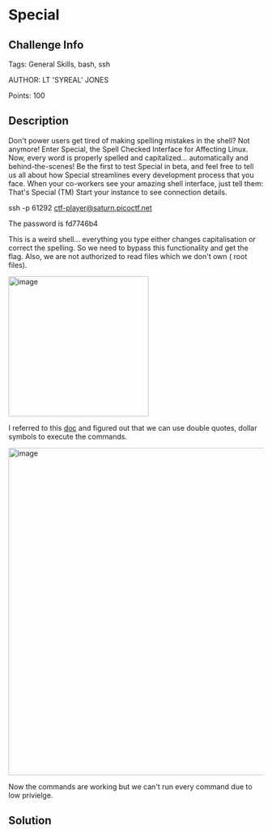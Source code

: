 # Special

## Challenge Info 

Tags: General Skills, bash, ssh

AUTHOR: LT 'SYREAL' JONES

Points: 100


## Description
Don't power users get tired of making spelling mistakes in the shell? Not anymore! Enter Special, the Spell Checked Interface for Affecting Linux. 
Now, every word is properly spelled and capitalized... automatically and behind-the-scenes! Be the first to test Special in beta, and feel free to tell us all about how Special streamlines every development process that you face.
When your co-workers see your amazing shell interface, just tell them: That's Special (TM)
Start your instance to see connection details.

ssh -p 61292 ctf-player@saturn.picoctf.net

The password is fd7746b4

This is a weird shell... everything you type either changes capitalisation or correct the spelling. So we need to bypass this functionality and get the flag. Also, we are not authorized to read files which we don't own ( root files). 

<img width="277" alt="image" src="https://user-images.githubusercontent.com/66155978/226282284-bd13f10f-d77c-4480-b699-777a6d438d96.png">

I referred to this [doc](https://pubs.opengroup.org/onlinepubs/009604499/utilities/xcu_chap02.html) and figured out that we can use double quotes, dollar symbols to execute the commands. 

<img width="647" alt="image" src="https://user-images.githubusercontent.com/66155978/226282736-7e952058-d012-4671-ae7c-9b602d741ae6.png">

Now the commands are working but we can't run every command due to low privielge. 

## Solution 

